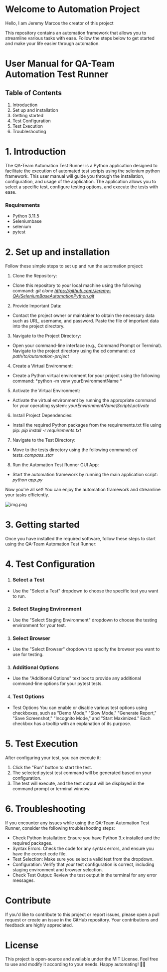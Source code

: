 # Welcome to Automation Project

Hello, I am Jeremy Marcos the creator of this project

This repository contains an automation framework that allows you to streamline various tasks with ease. Follow the steps
below to get started and make your life easier through automation.

# User Manual for QA-Team Automation Test Runner

## Table of Contents
1. Introduction
2. Set up and installation
3. Getting started
4. Test Configuration
5. Test Execution
6. Troubleshooting

# 1. Introduction

The QA-Team Automation Test Runner is a Python application designed to facilitate the execution of automated test
scripts using the selenium python framework. This user manual will guide you through the installation, configuration,
and usage
of the application. The application allows you to select a specific test, configure testing options, and execute the
tests with ease.

### Requirements

- Python 3.11.5
- Seleniumbase
- selenium
- pytest

# 2. Set up and installation

Follow these simple steps to set up and run the automation project:
1. Clone the Repository:
- Clone this repository to your local machine using the following command: *git
  clone https://github.com/Jeremy-QA/SeleniumBaseAutomationPython.git*

2. Provide Important Data:
- Contact the project owner or maintainer to obtain the necessary data such as URL, username, and password.
  Paste the file of important data into the project directory.

3. Navigate to the Project Directory:
- Open your command-line interface (e.g., Command Prompt or Terminal).
  Navigate to the project directory using the cd command: *cd path/to/automation-project*

4. Create a Virtual Environment:
- Create a Python virtual environment for your project using the following command: *python -m venv yourEnvironmentName
  *

5. Activate the Virtual Environment:
- Activate the virtual environment by running the appropriate command for your operating system: 
  *yourEnvironmentName\Scripts\activate*

6. Install Project Dependencies:
- Install the required Python packages from the requirements.txt file using pip: *pip install -r requirements.txt*

7. Navigate to the Test Directory:
- Move to the tests directory using the following command: *cd tests_compass_star*

8. Run the Automation Test Runner GUI App:
- Start the automation framework by running the main application script: *python app.py*

Now you're all set! You can enjoy the automation framework and streamline your tasks efficiently.

![img.png](img.png)

# 3. Getting started
Once you have installed the required software, follow these steps to start using the QA-Team Automation Test Runner:

# 4. Test Configuration
1. ### Select a Test
- Use the "Select a Test" dropdown to choose the specific test you want to run.

2. ### Select Staging Environment
- Use the "Select Staging Environment" dropdown to choose the testing environment for your test.

3. ### Select Browser
- Use the "Select Browser" dropdown to specify the browser you want to use for testing.

3. ### Additional Options
- Use the "Additional Options" text box to provide any additional command-line options for your pytest tests.

4. ### Test Options
- Test Options
You can enable or disable various test options using checkboxes, such as "Demo Mode," "Slow Mode," "Generate Report," "Save Screenshot," "Incognito Mode," and "Start Maximized." Each checkbox has a tooltip with an explanation of its purpose.

# 5. Test Execution 
After configuring your test, you can execute it:
1. Click the "Run" button to start the test.
2. The selected pytest test command will be generated based on your configuration.
3. The test will execute, and the test output will be displayed in the command prompt or terminal window.

# 6. Troubleshooting
If you encounter any issues while using the QA-Team Automation Test Runner, consider the following troubleshooting steps:
- Check Python Installation: Ensure you have Python 3.x installed and the required packages.
- Syntax Errors: Check the code for any syntax errors, and ensure you have the correct code file.
- Test Selection: Make sure you select a valid test from the dropdown.
- Configuration: Verify that your test configuration is correct, including staging environment and browser selection.
- Check Test Output: Review the test output in the terminal for any error messages.

# Contribute
If you'd like to contribute to this project or report issues, please open a pull request or create an issue in the
GitHub repository. Your contributions and feedback are highly appreciated.

# License
This project is open-source and available under the MIT License. Feel free to use and modify it according to your needs.
Happy automating! 🤖✨
